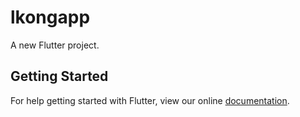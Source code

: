 # lkongapp

A new Flutter project.

## Getting Started

For help getting started with Flutter, view our online
[documentation](https://flutter.io/).
